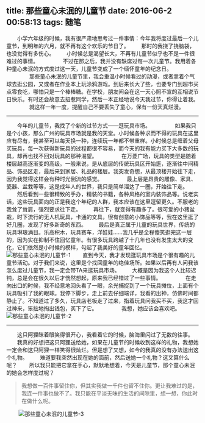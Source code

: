 title: 那些童心未泯的儿童节
date: 2016-06-2 00:58:13
tags: 随笔
---
　　小学六年级的时候，我有很严肃地思考过一件事情：今年我将度过最后一个儿童节，到明年的六月，就不再有这个欢乐的节日了。
　　那时的我挠了挠脑袋，也没觉得有多伤心。
　　小时候总是渴望长大，不再有儿童节似乎也不是一件很难过的事情。
　　
　　不过在那之后，我并没有缺席过每一次儿童节。我用着各种童心未泯的方式度过这一天，儿童节变成了一个缅怀童年的纪念日。
　　
　　那些童心未泯的儿童节里，我会重温小时候看过的动漫，或者拿着个气球去逛公园，又或者在作业本上玩涂鸦游戏。到后来长大了些，也要专门到超市买点零食吃，哪怕只是一个棒棒糖。在学校，朋友间会在这一天心照不宣的互相说节日快乐。有时还会故意去招惹同学，然后一本正经地说今天我过节，你得让着我。
　　
　　就这样一年一度，提醒自己不要丢失了童心，保有一份天真烂漫。
<!--more-->
***
　　今年的儿童节，我找了个新的过节方式——逛玩具市场。
　　
　　如果我只是个小孩，那么广州的玩具市场就是我的天堂。小时候各种求而不得的玩具在这里应有尽有，我甚至可以每天换一种，连续玩一年都不带重样。小时候总是缠着父母买玩具，每一次获得新玩具的过程都很不容易，而今天的我有能力买下大多数的玩具，却再也找不回对玩具的那种渴望。
　　
　　在万菱广场，玩具的类型是随着楼层越高逐渐变的高级。一般来说，是从底层的传统玩具区开始逛，逐渐往中间精品、饰品区走，最后来到家居、礼品的楼层。我突发奇想，从最顶楼开始往下走，因为我觉得这样会有种时光倒流的感觉。
　　
　　最上层是昂贵的雕像、家具、瓷器、盆栽等等，这是成年人的世界，我只是简单溜达了一圈，开始往下走。
　　然后看到一些很精致的手办，精装的书籍，各种风格的室内装饰品等。说老实话，这些玩具面向的正是我这个年纪的人群，我本应该在这里逗留更久。不服老的我耸了耸肩，强烈要求往下走。
　　再往下，就变得有趣多了。很可爱的小猪盆栽，时下流行的无人机玩具，卡通的文具，很有创意的小饰品等等，我在这里逛了好几圈，发现了好多新奇的东西。
　　最后是真正属于儿童的玩具世界，传统的玩具琳琅满目。乐高积木，玩具赛车，洋娃娃……我几乎是全程傻笑逛完这一层的，因为实在抑制不住回忆童年。有很多玩具跨越了十几年也没有发生太大的变化，它们依然是小时候的模样，勾起了我美好的童年回忆。
　　
![那些童心未泯的儿童节-1](/assets/blog/child-1.jpg)
　　直到今天，我才发现逛玩具市场是个很有趣的儿童节活动。对于我们来说，这里是个找回童年的绝佳场所。如果以后再有人问我该怎么度过儿童节，我一定会带TA来逛玩具市场。
　　大概是因为我这个人比较迟钝，总是会在很久以后才恍然想起，原来我已经错过了一些事情。
　　
　　在走向出口的时候，我不经意地回头看了一眼，余光捕捉到了一个玩具摊位，上面有个玩具吸引了我的眼球。我停下脚步，走上前去仔细端详，我看的出神，仿佛时间都静止了。不知道过了多久，玩具店老板走了过来，指着玩具问我买不买，我这才回过神来，笨拙地掏出钱包，买下了它。
　　
　　我想，她应该会喜欢吧。
　　
![那些童心未泯的儿童节-2](/assets/blog/child-2.jpg)
***
　　这只阿狸眯着眼笑得很开心，我看着它的时候，脑海里闪过了无数的往事。
　　我真的好想把这只阿狸送给她，如果在儿童节的时候收到这样的礼物，我想她一定会和这只阿狸一样笑得很灿烂。但是想了又想，如今的我真的没有办法送出这个礼物。
　　难道要我突然出现在她的面前，然后送她一个礼物？这又算什么呢？
　　所以我只能把它拿在手心，默默地想着，今天是儿童节，那个童心未泯的她会怎样度过呢？
　　
>我想做一百件事留住你，但其实我做一千件也留不住你。更让我难过的是，我连一件事也做不了。我只能在平淡无味的生活的间隙里，想一想，你此时在做什么呢。

　　
![那些童心未泯的儿童节-3](/assets/blog/child-3.jpg)